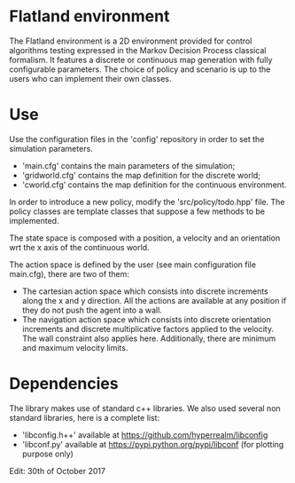 # Flatland environment

The Flatland environment is a 2D environment provided for control algorithms
testing expressed in the Markov Decision Process classical formalism.
It features a discrete or continuous map generation with fully configurable
parameters.
The choice of policy and scenario is up to the users who can implement their
own classes.

# Use

Use the configuration files in the 'config' repository in order to set the
simulation parameters.
- 'main.cfg' contains the main parameters of the simulation;
- 'gridworld.cfg' contains the map definition for the discrete world;
- 'cworld.cfg' contains the map definition for the continuous environment.

In order to introduce a new policy, modify the 'src/policy/todo.hpp' file.
The policy classes are template classes that suppose a few methods to be
implemented.

The state space is composed with a position, a velocity and an orientation wrt
the x axis of the continuous world.

The action space is defined by the user (see main configuration file main.cfg),
there are two of them:
- The cartesian action space which consists into discrete increments along the x
and y direction. All the actions are available at any position if they do not
push the agent into a wall.
- The navigation action space which consists into discrete orientation
increments and discrete multiplicative factors applied to the velocity.
The wall constraint also applies here. Additionally, there are minimum and
maximum velocity limits.

# Dependencies

The library makes use of standard c++ libraries. We also used several non
standard libraries, here is a complete list:
- 'libconfig.h++' available at https://github.com/hyperrealm/libconfig
- 'libconf.py' available at https://pypi.python.org/pypi/libconf (for plotting
purpose only)

Edit: 30th of October 2017

